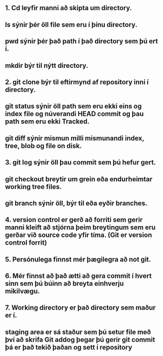 ## 1. Cd leyfir manni að skipta um directory.
## ls sýnir þér öll file sem eru í þínu directory.
## pwd sýnir þér það path í það directory sem þú ert í.
## mkdir býr til nýtt directory.
## 2. git clone býr til eftirmynd af repository inni í directory.
## git status sýnir öll path sem eru ekki eins og index file og núverandi HEAD commit og þau path sem eru ekki Tracked.
## git diff sýnir mismun milli mismunandi index, tree, blob og file on disk.
## 3. git log sýnir öll þau commit sem þú hefur gert.
## git checkout breytir um grein eða endurheimtar working tree files.
## git branch sýnir öll, býr til eða eyðir branches.
## 4. version control er gerð að forriti sem gerir manni kleift að stjórna þeim breytingum sem eru gerðar við source code yfir tíma. (Git er version control forrit)
## 5. Persónulega finnst mér þægilegra að not git.
## 6. Mér finnst að það ætti að gera commit í hvert sinn sem þú búinn að breyta einhverju mikilvægu.
## 7. Working directory er það directory sem maður er í.
## staging area er sá staður sem þú setur file með því að skrifa Git addog þegar þú gerir git commit þá er það tekið þaðan og sett í repository
